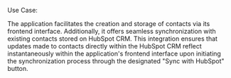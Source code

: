 Use Case:

The application facilitates the creation and storage of contacts via its frontend interface. Additionally, it offers seamless synchronization with existing contacts stored on HubSpot CRM. This integration ensures that updates made to contacts directly within the HubSpot CRM reflect instantaneously within the application's frontend interface upon initiating the synchronization process through the designated "Sync with HubSpot" button.

